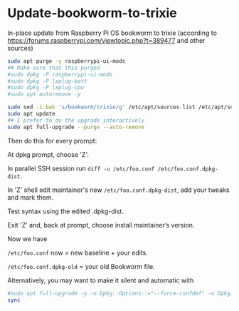 # Update-bookworm-to-trixie
In-place update from Raspberry Pi OS bookworm to trixie (according to https://forums.raspberrypi.com/viewtopic.php?t=389477 and other sources)

```bash
sudo apt purge -y raspberrypi-ui-mods
## Make sure that this purged
#sudo dpkg -P raspberrypi-ui-mods 
#sudo dpkg -P lxplug-batt
#sudo dpkg -P lxplug-cpu
#sudo apt autoremove -y

sudo sed -i.bak 's/bookworm/trixie/g' /etc/apt/sources.list /etc/apt/sources.list.d/*.list
sudo apt update
## I prefer to do the upgrade interactively
sudo apt full-upgrade --purge --auto-remove
```
Then do this for every prompt:

At dpkg prompt, choose 'Z'.

In parallel SSH session run ```diff -u /etc/foo.conf /etc/foo.conf.dpkg-dist```.

In 'Z' shell edit maintainer's new  ```/etc/foo.conf.dpkg-dist```, add your tweaks and mark them.

Test syntax using the edited .dpkg-dist.

Exit 'Z' and, back at prompt, choose install maintainer’s version.

Now we have

```/etc/foo.conf``` now = new baseline + your edits.

```/etc/foo.conf.dpkg-old``` = your old Bookworm file.

Alternatively, you may want to make it silent and automatic with
```bash
#sudo apt full-upgrade -y -o Dpkg::Options::="--force-confdef" -o Dpkg::Options::="--force-confnew" --purge --auto-remove
sync
```
